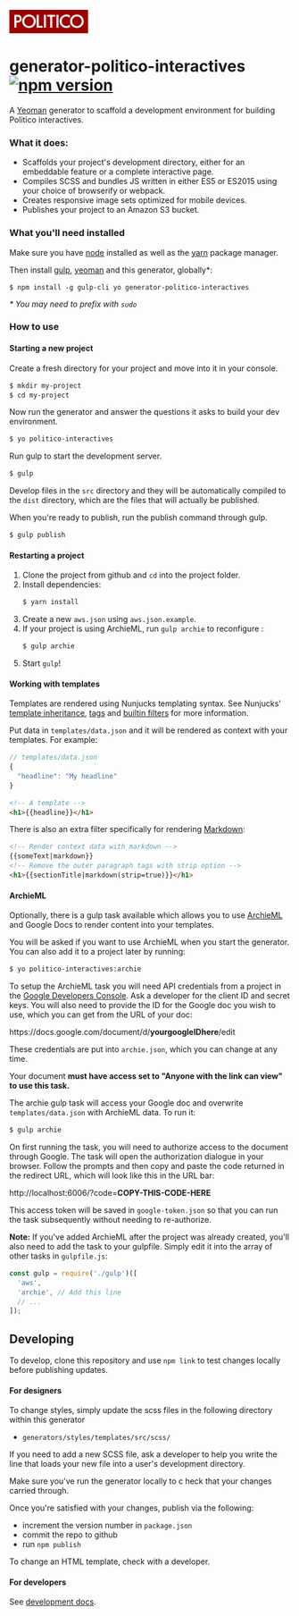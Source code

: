 ![Politico][logo]

# generator-politico-interactives [![npm version](https://badge.fury.io/js/generator-politico-interactives.svg)](https://badge.fury.io/js/generator-politico-interactives)



A [Yeoman](http://yeoman.io) generator to scaffold a development environment for building Politico interactives.

### What it does:

- Scaffolds your project's development directory, either for an embeddable feature or a complete interactive page.
- Compiles SCSS and bundles JS written in either ES5 or ES2015 using your choice of browserify or webpack.
- Creates responsive image sets optimized for mobile devices.
- Publishes your project to an Amazon S3 bucket.

### What you'll need installed

Make sure you have [node](https://docs.npmjs.com/getting-started/installing-node) installed as well as the [yarn](https://yarnpkg.com/en/docs/install) package manager.

Then install [gulp](http://gulpjs.com/), [yeoman](http://yeoman.io/) and this generator, globally*:
```
$ npm install -g gulp-cli yo generator-politico-interactives
```
_\* You may need to prefix with `sudo`_


### How to use

#### Starting a new project

Create a fresh directory for your project and move into it in your console.

```bash
$ mkdir my-project
$ cd my-project
```

Now run the generator and answer the questions it asks to build your dev environment.

```bash
$ yo politico-interactives
```

Run gulp to start the development server.

```bash
$ gulp
```

Develop files in the `src` directory and they will be automatically compiled to the `dist` directory, which are the files that will actually be published.

When you're ready to publish, run the publish command through gulp.

```bash
$ gulp publish
```

#### Restarting a project

1. Clone the project from github and `cd` into the project folder.
2. Install dependencies:
    ```bash
    $ yarn install
    ```
3. Create a new `aws.json` using `aws.json.example`.
4. If your project is using ArchieML, run `gulp archie` to reconfigure :
    ```bash
    $ gulp archie
    ```
5. Start `gulp`!

#### Working with templates

Templates are rendered using Nunjucks templating syntax. See Nunjucks' [template inheritance](https://mozilla.github.io/nunjucks/templating.html#template-inheritance), [tags](https://mozilla.github.io/nunjucks/templating.html#tags) and [builtin filters](https://mozilla.github.io/nunjucks/templating.html#builtin-filters) for more information.

Put data in `templates/data.json` and it will be rendered as context with your templates. For example:

```javascript
// templates/data.json
{
  "headline": "My headline"
}
```

```html
<!-- A template -->
<h1>{{headline}}</h1>
```

There is also an extra filter specifically for rendering [Markdown](https://github.com/adam-p/markdown-here/wiki/Markdown-Cheatsheet):

```html
<!-- Render context data with markdown -->
{{someText|markdown}}
<!-- Remove the outer paragraph tags with strip option -->
<h1>{{sectionTitle|markdown(strip=true)}}</h1>
```

#### ArchieML

Optionally, there is a gulp task available which allows you to use [ArchieML](http://archieml.org/#demo) and Google Docs to render content into your templates.

You will be asked if you want to use ArchieML when you start the generator. You can also add it to a project later by running:

```bash
$ yo politico-interactives:archie
```

To setup the ArchieML task you will need API credentials from a project in the [Google Developers Console](https://console.developers.google.com). Ask a developer for the client ID and secret keys. You will also need to provide the ID for the Google doc you wish to use, which you can get from the URL of your doc:

https<nolink>://docs.google.com/document/d/**yourgoogleIDhere**/edit

These credentials are put into `archie.json`, which you can change at any time.

Your document **must have access set to "Anyone with the link can view" to use this task.**

The archie gulp task will access your Google doc and overwrite `templates/data.json` with ArchieML data. To run it:

```bash
$ gulp archie
```

On first running the task, you will need to authorize access to the document through Google. The task will open the authorization dialogue in your browser. Follow the prompts and then copy and paste the code returned in the redirect URL, which will look like this in the URL bar:

http<nolink>://localhost:6006/?code=**COPY-THIS-CODE-HERE**

This access token will be saved in `google-token.json` so that you can run the task subsequently without needing to re-authorize.

**Note:** If you've added ArchieML after the project was already created, you'll also need to add the task to your gulpfile. Simply edit it into the array of other tasks in `gulpfile.js`:

```javascript
const gulp = require('./gulp')([
  'aws',
  'archie', // Add this line
  // ...
]);
```

## Developing

To develop, clone this repository and use `npm link` to test changes locally before publishing updates.

#### For designers

To change styles, simply update the scss files in the following directory within this generator

- `generators/styles/templates/src/scss/`

If you need to add a new SCSS file, ask a developer to help you write the line that loads your new file into a user's development directory.

Make sure you've run the generator locally to c heck that your changes carried through.

Once you're satisfied with your changes, publish via the following:
- increment the version number in `package.json`
- commit the repo to github
- run `npm publish`

To change an HTML template, check with a developer.

#### For developers

See [development docs](DEVELOPING.md).

[logo]: logo.png "Logo"
